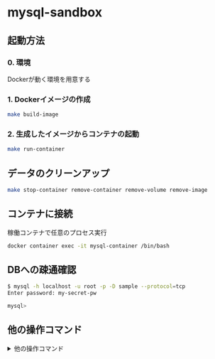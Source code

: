 # mysql-sandbox

## 起動方法

### 0. 環境

Dockerが動く環境を用意する

### 1. Dockerイメージの作成

```bash
make build-image
```

### 2. 生成したイメージからコンテナの起動

```bash
make run-container
```

## データのクリーンアップ

```bash
make stop-container remove-container remove-volume remove-image
```

## コンテナに接続

稼働コンテナで任意のプロセス実行

```bash
docker container exec -it mysql-container /bin/bash
```

## DBへの疎通確認

```bash
$ mysql -h localhost -u root -p -D sample --protocol=tcp
Enter password: my-secret-pw

mysql>
```

## 他の操作コマンド

<details>
<summary>他の操作コマンド</summary>

### コンテナの状態を確認

#### 稼働中のコンテナを確認

```bash
docker container ls
```

#### 稼働していないコンテナも含めて確認

```bash
docker container ls -a
```

### イメージ一覧を確認

```bash
docker images
```

### ボリューム一覧を確認

```bash
docker volume ls
```

### 起動時のログを確認

```bash
$ docker container ls -a
$ docker logs <コンテナID>
```

</details>